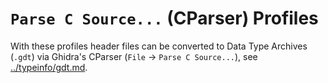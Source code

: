 # `Parse C Source...` (CParser) Profiles

With these profiles header files can be converted to Data Type Archives (`.gdt`)
via Ghidra's CParser (`File` -> `Parse C Source...`), see [../typeinfo/gdt.md](../typeinfo/gdt.md).

